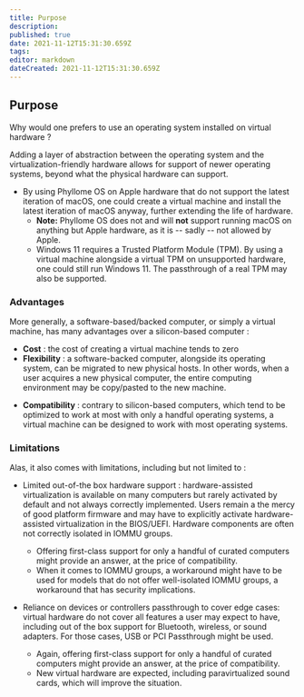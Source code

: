 ```yaml
---
title: Purpose
description: 
published: true
date: 2021-11-12T15:31:30.659Z
tags: 
editor: markdown
dateCreated: 2021-11-12T15:31:30.659Z
---
```


## Purpose

Why would one prefers to use an operating system installed on virtual hardware ?

Adding a layer of abstraction between the operating system and the virtualization-friendly hardware allows for support of newer operating systems, beyond what the physical hardware can support.

* By using Phyllome OS on Apple hardware that do not support the latest iteration of macOS, one could create a virtual machine and install the latest iteration of macOS anyway, further extending the life of hardware.
    * **Note:** Phyllome OS does not and will **not** support running macOS on anything but Apple hardware, as it is -- sadly -- not allowed by Apple.
    * Windows 11 requires a Trusted Platform Module (TPM). By using a virtual machine alongside a virtual TPM on unsupported hardware, one could still run Windows 11. The passthrough of a real TPM may also be supported.

### Advantages

More generally, a software-based/backed computer, or simply a virtual machine, has many advantages over a silicon-based computer :

* **Cost** : the cost of creating a virtual machine tends to zero
* **Flexibility** : a software-backed computer, alongside its operating system, can be migrated to new physical hosts. In other
    words, when a user acquires a new physical computer, the entire computing environment may be copy/pasted to the new machine.
-   **Compatibility** : contrary to silicon-based computers, which tend to be optimized to work at most with only a handful operating
    systems, a virtual machine can be designed to work with most operating systems.

### Limitations

Alas, it also comes with limitations, including but not limited to :

* Limited out-of-the box hardware support : hardware-assisted virtualization is available on many computers but rarely activated by default and not always correctly implemented. Users remain a the mercy of good platform firmware and may have to explicitly activate hardware-assisted virtualization in the BIOS/UEFI. Hardware components are often not correctly isolated in IOMMU groups.
    * Offering first-class support for only a handful of curated computers might provide an answer, at the price of compatibility. 
    * When it comes to IOMMU groups, a workaround might have to be used for models that do not offer well-isolated IOMMU groups, a workaround that has security implications.

* Reliance on devices or controllers passthrough to cover edge cases: virtual hardware do not cover all features a user may expect to have, including out of the box support for Bluetooth, wireless, or sound adapters. For those cases, USB or PCI Passthrough might be used.
    * Again, offering first-class support for only a handful of curated computers might provide an answer, at the price of compatibility.
    * New virtual hardware are expected, including paravirtualized sound cards, which will improve the situation.
